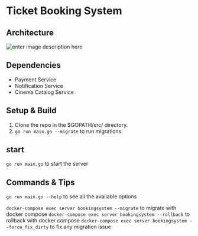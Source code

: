 # Ticket Booking System

## Architecture
![enter image description here](https://drive.google.com/uc?id=1ztd-hCJqkuw6vuRU0SWTarzalZPDQaAI)

## Dependencies
- Payment Service
- Notification Service
- Cinema Catalog Service

## Setup & Build

1. Clone the repo in the $GOPATH/src/ directory.
2. `go run main.go --migrate` to run migrations


## start
`go run main.go` to start the server

## Commands & Tips

`go run main.go --help` to see all the available options

`docker-compose exec server bookingsystem --migrate` to migrate  with docker compose
`docker-compose exec server bookingsystem --rollback` to rollback  with docker compose
`docker-compose exec server bookingsystem --force_fix_dirty` to fix any migration issue

